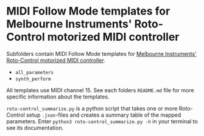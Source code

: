 # MIDI Follow Mode templates for Melbourne Instruments' Roto-Control motorized MIDI controller

Subfolders contain MIDI Follow Mode templates for [Melbourne Instruments' Roto-Control motorized MIDI controller](https://www.melbourneinstruments.com/rotocontrol). 

- `all_parameters`
- `synth_perform`

All templates use MIDI channel 15. See each folders `README.md` file for more specific information about the templates.

`roto-control_summarize.py` is a python script that takes one or more Roto-Control setup `.json`-files and creates a summary table of the mapped parameters. Enter `python3 roto-control_summarize.py -h` in your terminal to see its documentation.
